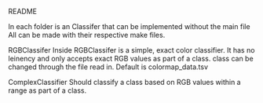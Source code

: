 README

In each folder is an Classifer that can be implemented without the main file
All can be made with their respective make files.

RGBClassifer
Inside RGBClassifer is a simple, exact color classifier.
It has no leinency and only accepts exact RGB values as part of a class.
class can be changed through the file read in.
Default is colormap_data.tsv

ComplexClassifier
Should classify a class based on RGB values within a range as part of a class.
